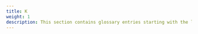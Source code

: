 ```yaml
---
title: K
weight: 1
description: This section contains glossary entries starting with the letter **K**.
---
```



